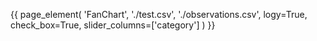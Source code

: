 {{ page_element(
    'FanChart',
    './test.csv',
    './observations.csv',
    logy=True,
    check_box=True,
    slider_columns=['category']
    ) }}
